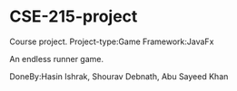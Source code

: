 # CSE-215-project
Course project.
Project-type:Game
Framework:JavaFx

An endless runner game. 

DoneBy:Hasin Ishrak, Shourav Debnath, Abu Sayeed Khan